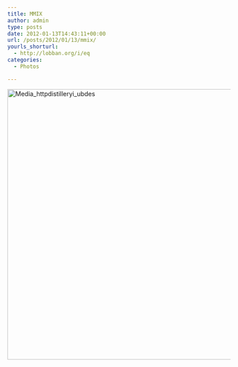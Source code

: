 ```yaml
---
title: MMIX
author: admin
type: posts
date: 2012-01-13T14:43:11+00:00
url: /posts/2012/01/13/mmix/
yourls_shorturl:
  - http://lobban.org/i/eq
categories:
  - Photos

---
```

<div class='posterous_autopost'>
  <a href="http://instagr.am/p/gwGXD/"></p> 
  
  <div class='p_embed p_image_embed'>
    <a href="http://getfile8.posterous.com/getfile/files.posterous.com/nonimage/jnjeErguGzpDBedzCfagCvwDnitoxfzyHhqjymDgyadClGzCAHgcnrExvwsm/media_httpdistilleryi_ubDEs.jpg.scaled1000.jpg"><img alt="Media_httpdistilleryi_ubdes" height="612" src="http://getfile8.posterous.com/getfile/files.posterous.com/nonimage/jnjeErguGzpDBedzCfagCvwDnitoxfzyHhqjymDgyadClGzCAHgcnrExvwsm/media_httpdistilleryi_ubDEs.jpg.scaled1000.jpg" width="612" /></a>
  </div>
  
  <p>
    </a></div>
